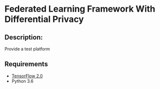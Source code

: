 # Federated Learning Framework With Differential Privacy

## Description:
Provide a test platform
## Requirements
- [TensorFlow 2.0](https://www.tensorflow.org/)
- Python 3.6